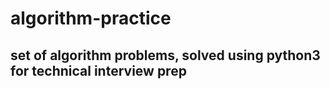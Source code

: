 # algorithm-practice
## set of algorithm problems, solved using python3 for technical interview prep
